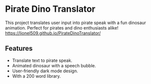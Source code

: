 # Pirate Dino Translator

This project translates user input into pirate speak with a fun dinosaur animation. Perfect for pirates and dino enthusiasts alike!
https://lionel509.github.io/PirateDinoTranslator/

## Features

- Translate text to pirate speak.
- Animated dinosaur with a speech bubble.
- User-friendly dark mode design.
- With a 200 word library.
  
